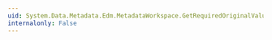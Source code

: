 ```yaml
---
uid: System.Data.Metadata.Edm.MetadataWorkspace.GetRequiredOriginalValueMembers(System.Data.Metadata.Edm.EntitySetBase,System.Data.Metadata.Edm.EntityTypeBase)
internalonly: False
---
```

